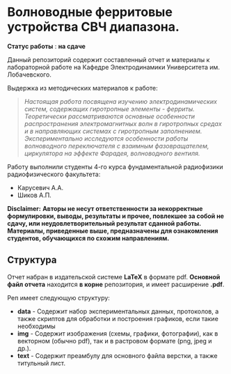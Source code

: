 # Волноводные ферритовые устройства СВЧ диапазона.
**Статус работы** : **на сдаче**

Данный репозиторий содержит составленный отчет и материалы к лабораторной работе на Кафедре Электродинамики Университета им. Лобачевского.

 
Выдержка из методических материалов к работе:
>*Настоящая работа посвящена изучению электродинамических систем, содержащих гиротропные элементы - ферриты. Теоретически рассматриваются основные особенности распространения электромагнитных волн в гиротропных средах и в направляющих системах с гиротропным заполнением.  Экспериментально исследуются особенности работы волноводного переключателя с взаимным фазовращателем, циркулятора на эффекте Фарадея, волноводного вентиля.*

Работу выполнили студенты 4-го курса фундаментальной радиофизики радиофизического факультета:
 - Карусевич А.А.
 - Шиков А.П.


**Disclaimer:**
**Авторы не несут ответственности за некорректные формулировки, выводы, результаты и прочее, повлекшее за собой не сдачу, или неудовлетворительный результат сданной работы. Материалы, приведенные выше, предназначены для ознакомления студентов, обучающихся по схожим направлениям.**

## Структура
Отчет набран в издательской системе **LaTeX** в формате pdf. 
**Основной файл отчета** находится **в корне** репозитория, и имеет
расширение **.pdf**.

Реп имеет следующую структуру:
- **data** - Содержит набор экспериментальных данных, протоколов, а также скриптов для обработки и построения графиков,
  если такие необходимы
- **img** - Содержит изображения (схемы, графики, фотографии), как в векторном (обычно pdf), так и в растровом формате
  (png, jpeg и др.).
- **text** - Содержит преамбулу для основного файла верстки, а также титульный лист.

